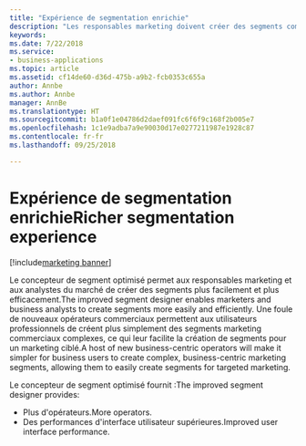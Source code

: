 ```yaml
---
title: "Expérience de segmentation enrichie"
description: "Les responsables marketing doivent créer des segments complexes dans leur travail quotidien de manière efficace et intuitive."
keywords: 
ms.date: 7/22/2018
ms.service:
- business-applications
ms.topic: article
ms.assetid: cf14de60-d36d-475b-a9b2-fcb0353c655a
author: Annbe
ms.author: Annbe
manager: AnnBe
ms.translationtype: HT
ms.sourcegitcommit: b1a0f1e04786d2daef091fc6f6f9c168f2b005e7
ms.openlocfilehash: 1c1e9adba7a9e90030d17e0277211987e1928c87
ms.contentlocale: fr-fr
ms.lasthandoff: 09/25/2018

---
```


# <a name="richer-segmentation-experience"></a><span data-ttu-id="62c94-103">Expérience de segmentation enrichie</span><span class="sxs-lookup"><span data-stu-id="62c94-103">Richer segmentation experience</span></span>

[!include[marketing banner](../../includes/marketing.md)]



<span data-ttu-id="62c94-104">Le concepteur de segment optimisé permet aux responsables marketing et aux analystes du marché de créer des segments plus facilement et plus efficacement.</span><span class="sxs-lookup"><span data-stu-id="62c94-104">The improved segment designer enables marketers and business analysts to create segments more easily and efficiently.</span></span> <span data-ttu-id="62c94-105">Une foule de nouveaux opérateurs commerciaux permettent aux utilisateurs professionnels de créent plus simplement des segments marketing commerciaux complexes, ce qui leur facilite la création de segments pour un marketing ciblé.</span><span class="sxs-lookup"><span data-stu-id="62c94-105">A host of new business-centric operators will make it simpler for business users to create complex, business-centric marketing segments, allowing them to easily create segments for targeted marketing.</span></span>

<span data-ttu-id="62c94-106">Le concepteur de segment optimisé fournit :</span><span class="sxs-lookup"><span data-stu-id="62c94-106">The improved segment designer provides:</span></span>

- <span data-ttu-id="62c94-107">Plus d'opérateurs.</span><span class="sxs-lookup"><span data-stu-id="62c94-107">More operators.</span></span>
- <span data-ttu-id="62c94-108">Des performances d'interface utilisateur supérieures.</span><span class="sxs-lookup"><span data-stu-id="62c94-108">Improved user interface performance.</span></span>

<!--
### Who uses this feature
Marketers, marketing managers, and demand marketers
### Setup required
None
-->

